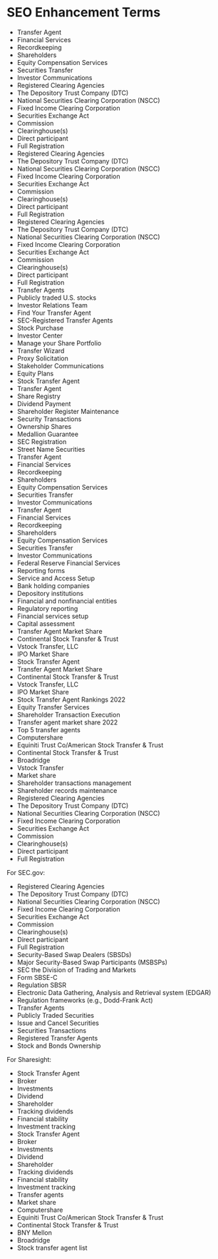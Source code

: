 # SEO Enhancement Terms

- Transfer Agent
- Financial Services
- Recordkeeping
- Shareholders
- Equity Compensation Services
- Securities Transfer
- Investor Communications
- Registered Clearing Agencies
- The Depository Trust Company (DTC)
- National Securities Clearing Corporation (NSCC)
- Fixed Income Clearing Corporation
- Securities Exchange Act
- Commission
- Clearinghouse(s)
- Direct participant
- Full Registration
- Registered Clearing Agencies
- The Depository Trust Company (DTC)
- National Securities Clearing Corporation (NSCC)
- Fixed Income Clearing Corporation
- Securities Exchange Act
- Commission
- Clearinghouse(s)
- Direct participant
- Full Registration
- Registered Clearing Agencies
- The Depository Trust Company (DTC)
- National Securities Clearing Corporation (NSCC)
- Fixed Income Clearing Corporation
- Securities Exchange Act
- Commission
- Clearinghouse(s)
- Direct participant
- Full Registration
- Transfer Agents
- Publicly traded U.S. stocks
- Investor Relations Team
- Find Your Transfer Agent
- SEC-Registered Transfer Agents
- Stock Purchase
- Investor Center
- Manage your Share Portfolio
- Transfer Wizard
- Proxy Solicitation
- Stakeholder Communications
- Equity Plans
- Stock Transfer Agent
- Transfer Agent
- Share Registry
- Dividend Payment
- Shareholder Register Maintenance
- Security Transactions
- Ownership Shares
- Medallion Guarantee
- SEC Registration
- Street Name Securities
- Transfer Agent
- Financial Services
- Recordkeeping
- Shareholders
- Equity Compensation Services
- Securities Transfer
- Investor Communications
- Transfer Agent
- Financial Services
- Recordkeeping
- Shareholders
- Equity Compensation Services
- Securities Transfer
- Investor Communications
- Federal Reserve Financial Services
- Reporting forms
- Service and Access Setup
- Bank holding companies
- Depository institutions
- Financial and nonfinancial entities
- Regulatory reporting
- Financial services setup
- Capital assessment
- Transfer Agent Market Share
- Continental Stock Transfer & Trust
- Vstock Transfer, LLC
- IPO Market Share
- Stock Transfer Agent
- Transfer Agent Market Share
- Continental Stock Transfer & Trust
- Vstock Transfer, LLC
- IPO Market Share
- Stock Transfer Agent Rankings 2022
- Equity Transfer Services
- Shareholder Transaction Execution
- Transfer agent market share 2022
- Top 5 transfer agents
- Computershare
- Equiniti Trust Co/American Stock Transfer & Trust
- Continental Stock Transfer & Trust
- Broadridge
- Vstock Transfer
- Market share
- Shareholder transactions management
- Shareholder records maintenance
- Registered Clearing Agencies
- The Depository Trust Company (DTC)
- National Securities Clearing Corporation (NSCC)
- Fixed Income Clearing Corporation
- Securities Exchange Act
- Commission
- Clearinghouse(s)
- Direct participant
- Full Registration

For SEC.gov:

- Registered Clearing Agencies
- The Depository Trust Company (DTC)
- National Securities Clearing Corporation (NSCC)
- Fixed Income Clearing Corporation
- Securities Exchange Act
- Commission
- Clearinghouse(s)
- Direct participant
- Full Registration
- Security-Based Swap Dealers (SBSDs)
- Major Security-Based Swap Participants (MSBSPs)
- SEC the Division of Trading and Markets
- Form SBSE-C
- Regulation SBSR
- Electronic Data Gathering, Analysis and Retrieval system (EDGAR)
- Regulation frameworks (e.g., Dodd-Frank Act)
- Transfer Agents
- Publicly Traded Securities
- Issue and Cancel Securities
- Securities Transactions
- Registered Transfer Agents
- Stock and Bonds Ownership

For Sharesight:

- Stock Transfer Agent
- Broker
- Investments
- Dividend
- Shareholder
- Tracking dividends
- Financial stability
- Investment tracking
- Stock Transfer Agent
- Broker
- Investments
- Dividend
- Shareholder
- Tracking dividends
- Financial stability
- Investment tracking
- Transfer agents
- Market share
- Computershare
- Equiniti Trust Co/American Stock Transfer & Trust
- Continental Stock Transfer & Trust
- BNY Mellon
- Broadridge
- Stock transfer agent list

